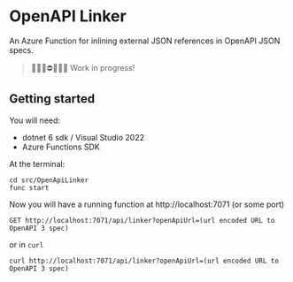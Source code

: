 # OpenAPI Linker

An Azure Function for inlining external JSON references in OpenAPI JSON specs.

> 👷🏻‍♂️⛔👷🏻‍♀️ Work in progress!

## Getting started

You will need:

* dotnet 6 sdk / Visual Studio 2022
* Azure Functions SDK

At the terminal:

    cd src/OpenApiLinker
    func start

Now you will have a running function at http://localhost:7071 (or some port)

    GET http://localhost:7071/api/linker?openApiUrl=(url encoded URL to OpenAPI 3 spec)

or in `curl`

    curl http://localhost:7071/api/linker?openApiUrl=(url encoded URL to OpenAPI 3 spec)


